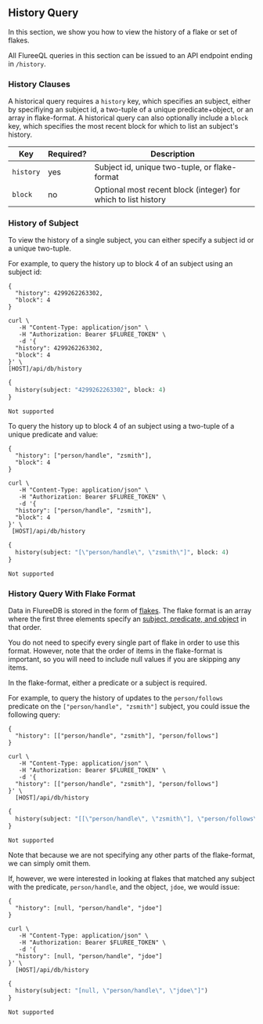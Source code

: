 ## History Query 

In this section, we show you how to view the history of a flake or set of flakes. 

All FlureeQL queries in this section can be issued to an API endpoint ending in `/history`.

### History Clauses

A historical query requires a `history` key, which specifies an subject, either by specifiying an subject id, a two-tuple of a unique predicate+object, or an array in flake-format. A historical query can also optionally include a `block` key, which specifies the most recent block for which to list an subject's history. 

Key | Required? | Description
-- | -- | -- 
`history` | yes |  Subject id, unique two-tuple, or flake-format
`block` | no | Optional most recent block (integer) for which to list history

### History of Subject

To view the history of a single subject, you can either specify a subject id or a unique two-tuple.

For example, to query the history up to block 4 of an subject using an subject id:

```flureeql
{
  "history": 4299262263302,
  "block": 4
}
```
```curl
curl \
   -H "Content-Type: application/json" \
   -H "Authorization: Bearer $FLUREE_TOKEN" \
   -d '{
  "history": 4299262263302,
  "block": 4
}' \
[HOST]/api/db/history
```
```graphql
{
  history(subject: "4299262263302", block: 4)
}
```

```sparql
Not supported
```

To query the history up to block 4 of an subject using a two-tuple of a unique predicate and value: 

```flureeql
{
  "history": ["person/handle", "zsmith"],
  "block": 4
}
```

```curl
curl \
   -H "Content-Type: application/json" \
   -H "Authorization: Bearer $FLUREE_TOKEN" \
   -d '{
  "history": ["person/handle", "zsmith"],
  "block": 4
}' \
 [HOST]/api/db/history
```
```graphql
{
  history(subject: "[\"person/handle\", \"zsmith\"]", block: 4)
}
```

```sparql
Not supported
```

### History Query With Flake Format

Data in FlureeDB is stored in the form of [flakes](/docs/infrastructure/db-infrastructure#flakes). The flake format is an array where the first three elements specify an [subject, predicate, and object](/docs/infrastructure/db-infrastructure#subject-predicate-object-model) in that order.

You do not need to specify every single part of flake in order to use this format. However, note that the order of items in the flake-format is important, so you will need to include null values if you are skipping any items. 

In the flake-format, either a predicate or a subject is required. 

For example, to query the history of updates to the `person/follows` predicate on the `["person/handle", "zsmith"]` subject, you could issue the following query: 

```flureeql
{
  "history": [["person/handle", "zsmith"], "person/follows"]
}
```

```curl
curl \
   -H "Content-Type: application/json" \
   -H "Authorization: Bearer $FLUREE_TOKEN" \
   -d '{
  "history": [["person/handle", "zsmith"], "person/follows"]
}' \
  [HOST]/api/db/history
```
```graphql 
{
  history(subject: "[[\"person/handle\", \"zsmith\"], \"person/follows\"]")
}
```

```sparql
Not supported
```

Note that because we are not specifying any other parts of the flake-format, we can simply omit them. 

If, however, we were interested in looking at flakes that matched any subject with the predicate, `person/handle`, and the object, `jdoe`, we would issue:

```flureeql
{
  "history": [null, "person/handle", "jdoe"]
}
```

```curl
curl \
   -H "Content-Type: application/json" \
   -H "Authorization: Bearer $FLUREE_TOKEN" \
   -d '{
  "history": [null, "person/handle", "jdoe"]
}' \
  [HOST]/api/db/history
```
```graphql
{
  history(subject: "[null, \"person/handle\", \"jdoe\"]")
}
```

```sparql
Not supported
```
